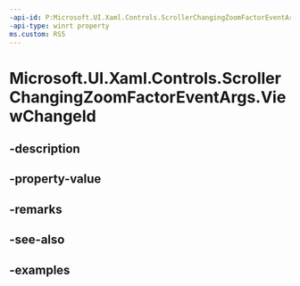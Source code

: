 ```yaml
---
-api-id: P:Microsoft.UI.Xaml.Controls.ScrollerChangingZoomFactorEventArgs.ViewChangeId
-api-type: winrt property
ms.custom: RS5
---
```


<!-- Property syntax.
public int ViewChangeId { get; }
-->

# Microsoft.UI.Xaml.Controls.ScrollerChangingZoomFactorEventArgs.ViewChangeId

## -description

## -property-value

## -remarks

## -see-also

## -examples

